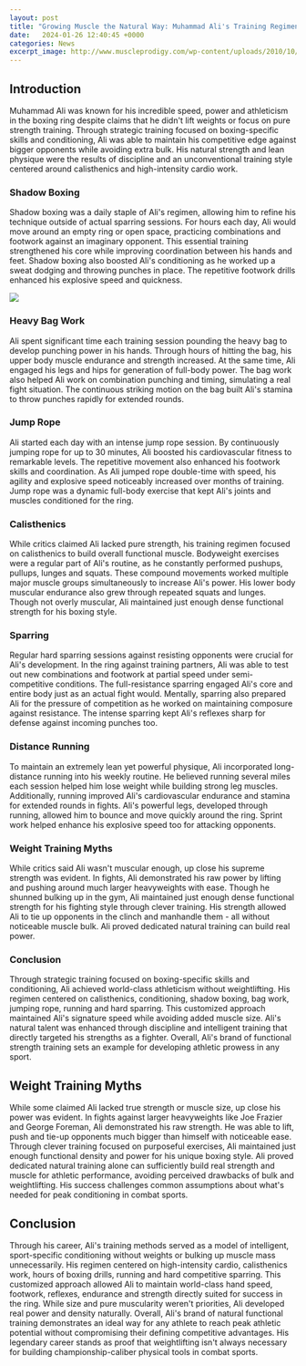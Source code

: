 ```yaml
---
layout: post
title: "Growing Muscle the Natural Way: Muhammad Ali's Training Regimen"
date:   2024-01-26 12:40:45 +0000
categories: News
excerpt_image: http://www.muscleprodigy.com/wp-content/uploads/2010/10/Ali-2.jpg
---
```

## Introduction
Muhammad Ali was known for his incredible speed, power and athleticism in the boxing ring despite claims that he didn't lift weights or focus on pure strength training. Through strategic training focused on boxing-specific skills and conditioning, Ali was able to maintain his competitive edge against bigger opponents while avoiding extra bulk. His natural strength and lean physique were the results of discipline and an unconventional training style centered around calisthenics and high-intensity cardio work.

### Shadow Boxing
Shadow boxing was a daily staple of Ali's regimen, allowing him to refine his technique outside of actual sparring sessions. For hours each day, Ali would move around an empty ring or open space, practicing combinations and footwork against an imaginary opponent. This essential training strengthened his core while improving coordination between his hands and feet. Shadow boxing also boosted Ali's conditioning as he worked up a sweat dodging and throwing punches in place. The repetitive footwork drills enhanced his explosive speed and quickness.


![](http://www.muscleprodigy.com/wp-content/uploads/2010/10/Ali-2.jpg)
### Heavy Bag Work 
 Ali spent significant time each training session pounding the heavy bag to develop punching power in his hands. Through hours of hitting the bag, his upper body muscle endurance and strength increased. At the same time, Ali engaged his legs and hips for generation of full-body power. The bag work also helped Ali work on combination punching and timing, simulating a real fight situation. The continuous striking motion on the bag built Ali's stamina to throw punches rapidly for extended rounds.

### Jump Rope 
 Ali started each day with an intense jump rope session. By continuously jumping rope for up to 30 minutes, Ali boosted his cardiovascular fitness to remarkable levels. The repetitive movement also enhanced his footwork skills and coordination. As Ali jumped rope double-time with speed, his agility and explosive speed noticeably increased over months of training. Jump rope was a dynamic full-body exercise that kept Ali's joints and muscles conditioned for the ring. 

### Calisthenics
While critics claimed Ali lacked pure strength, his training regimen focused on calisthenics to build overall functional muscle. Bodyweight exercises were a regular part of Ali's routine, as he constantly performed pushups, pullups, lunges and squats. These compound movements worked multiple major muscle groups simultaneously to increase Ali's power. His lower body muscular endurance also grew through repeated squats and lunges. Though not overly muscular, Ali maintained just enough dense functional strength for his boxing style.

### Sparring
Regular hard sparring sessions against resisting opponents were crucial for Ali's development. In the ring against training partners, Ali was able to test out new combinations and footwork at partial speed under semi-competitive conditions. The full-resistance sparring engaged Ali's core and entire body just as an actual fight would. Mentally, sparring also prepared Ali for the pressure of competition as he worked on maintaining composure against resistance. The intense sparring kept Ali's reflexes sharp for defense against incoming punches too.

### Distance Running
To maintain an extremely lean yet powerful physique, Ali incorporated long-distance running into his weekly routine. He believed running several miles each session helped him lose weight while building strong leg muscles. Additionally, running improved Ali's cardiovascular endurance and stamina for extended rounds in fights. Ali's powerful legs, developed through running, allowed him to bounce and move quickly around the ring. Sprint work helped enhance his explosive speed too for attacking opponents.

### Weight Training Myths
While critics said Ali wasn't muscular enough, up close his supreme strength was evident. In fights, Ali demonstrated his raw power by lifting and pushing around much larger heavyweights with ease. Though he shunned bulking up in the gym, Ali maintained just enough dense functional strength for his fighting style through clever training. His strength allowed Ali to tie up opponents in the clinch and manhandle them - all without noticeable muscle bulk. Ali proved dedicated natural training can build real power.

### Conclusion
Through strategic training focused on boxing-specific skills and conditioning, Ali achieved world-class athleticism without weightlifting. His regimen centered on calisthenics, conditioning, shadow boxing, bag work, jumping rope, running and hard sparring. This customized approach maintained Ali's signature speed while avoiding added muscle size. Ali's natural talent was enhanced through discipline and intelligent training that directly targeted his strengths as a fighter. Overall, Ali's brand of functional strength training sets an example for developing athletic prowess in any sport.

## Weight Training Myths
While some claimed Ali lacked true strength or muscle size, up close his power was evident. In fights against larger heavyweights like Joe Frazier and George Foreman, Ali demonstrated his raw strength. He was able to lift, push and tie-up opponents much bigger than himself with noticeable ease. Through clever training focused on purposeful exercises, Ali maintained just enough functional density and power for his unique boxing style. Ali proved dedicated natural training alone can sufficiently build real strength and muscle for athletic performance, avoiding perceived drawbacks of bulk and weightlifting. His success challenges common assumptions about what's needed for peak conditioning in combat sports.

## Conclusion
Through his career, Ali's training methods served as a model of intelligent, sport-specific conditioning without weights or bulking up muscle mass unnecessarily. His regimen centered on high-intensity cardio, calisthenics work, hours of boxing drills, running and hard competitive sparring. This customized approach allowed Ali to maintain world-class hand speed, footwork, reflexes, endurance and strength directly suited for success in the ring. While size and pure muscularity weren't priorities, Ali developed real power and density naturally. Overall, Ali's brand of natural functional training demonstrates an ideal way for any athlete to reach peak athletic potential without compromising their defining competitive advantages. His legendary career stands as proof that weightlifting isn't always necessary for building championship-caliber physical tools in combat sports.